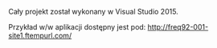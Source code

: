 Cały projekt został wykonany w Visual Studio 2015.


Przykład w/w aplikacji dostępny jest pod: http://freq92-001-site1.ftempurl.com/
